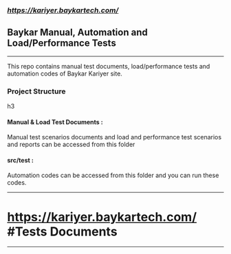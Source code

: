 ### *https://kariyer.baykartech.com/*
<h2> Baykar Manual, Automation and Load/Performance Tests </h2>
<hr>

This repo contains manual test documents, load/performance tests and automation codes of Baykar Kariyer site. <br>

<h3> Project Structure </h3>h3  <br>

<h4> Manual & Load Test Documents :</h4> Manual test scenarios documents and load and performance test scenarios and reports can be accessed from this folder <br>
<h4>src/test :</h4> Automation codes can be accessed from this folder and you can run these codes. <br>
<hr>

# https://kariyer.baykartech.com/ #Tests Documents 
<hr>

